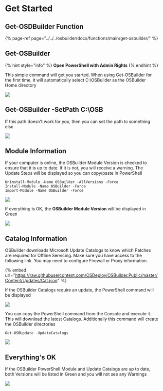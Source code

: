 # Get Started

## Get-OSDBuilder Function

{% page-ref page="../../../osbuilder/docs/functions/main/get-osbuilder/" %}

## Get-OSBuilder

{% hint style="info" %}
**Open PowerShell with Admin Rights**
{% endhint %}

This simple command will get you started.  When using Get-OSBuilder for the first time, it will automatically select C:\OSBuilder as the OSBuilder Home directory

![](../../../.gitbook/assets/2019-02-09_23-57-08%20%281%29.png)

## Get-OSBuilder -SetPath C:\OSB

If this path doesn't work for you, then you can set the path to something else

![](../../../.gitbook/assets/2019-02-10_0-01-03.png)

## Module Information

If your computer is online, the OSBuilder Module Version is checked to ensure that it is up to date.  If it is not, you will receive a warning.  The Update Steps will be displayed so you can copy/paste in PowerShell

```text
Uninstall-Module -Name OSBuilder -AllVersions -Force
Install-Module -Name OSBuilder -Force
Import-Module -Name OSBuilder -Force
```

![](../../../.gitbook/assets/2019-02-10_0-03-56.png)

If everything is OK, the **OSBuilder Module Version** will be displayed in Green

![](../../../.gitbook/assets/2019-02-10_0-02-56.png)

## Catalog Information

OSBuilder downloads Microsoft Update Catalogs to know which Patches are required for Offline Servicing.  Make sure you have access to the following link.  You may need to configure Firewall or Proxy information.

{% embed url="https://raw.githubusercontent.com/OSDeploy/OSBuilder.Public/master/Content/Updates/Cat.json" %}

If the OSBuilder Catalogs require an update, the PowerShell command will be displayed

![](../../../.gitbook/assets/2019-02-10_0-07-28%20%281%29.png)

You can copy the PowerShell command from the Console and execute it.  This will download the latest Catalogs.  Additionally this command will create the OSBuilder directories

```text
Get-OSBUpdate -UpdateCatalogs
```

![](../../../.gitbook/assets/2019-02-10_0-14-17.png)

## Everything's OK

If the OSBuilder PowerShell Module and Update Catalogs are up to date, both Versions will be listed in Green and you will not see any Warnings

![](../../../.gitbook/assets/2019-02-10_0-14-47.png)



